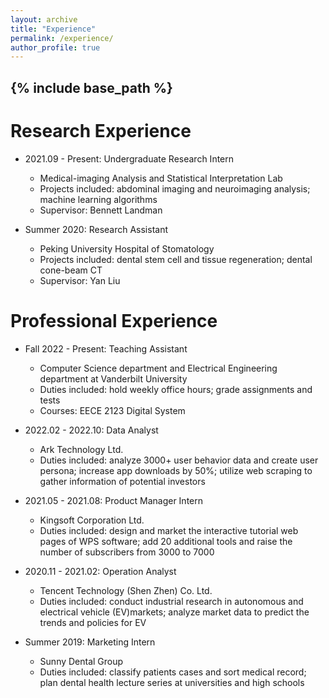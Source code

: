 ```yaml
---
layout: archive
title: "Experience"
permalink: /experience/
author_profile: true
---
```


{% include base_path %}
---
Research Experience
======
* 2021.09 - Present: Undergraduate Research Intern
  * Medical-imaging Analysis and Statistical Interpretation Lab
  * Projects included: abdominal imaging and neuroimaging analysis; machine learning algorithms 
  * Supervisor: Bennett Landman 

* Summer 2020: Research Assistant
  * Peking University Hospital of Stomatology
  * Projects included: dental stem cell and tissue regeneration; dental cone-beam CT
  * Supervisor: Yan Liu

Professional Experience
===
* Fall 2022 - Present: Teaching Assistant
  * Computer Science department and Electrical Engineering department at Vanderbilt University
  * Duties included: hold weekly office hours; grade assignments and tests
  * Courses: EECE 2123 Digital System

* 2022.02 - 2022.10: Data Analyst
  * Ark Technology Ltd.
  * Duties included: analyze 3000+ user behavior data and create user persona; increase app downloads by 50%; utilize web scraping to gather information of potential investors

* 2021.05 - 2021.08: Product Manager Intern
  * Kingsoft Corporation Ltd.
  * Duties included: design and market the interactive tutorial web pages of WPS software; add 20 additional tools and raise the number of subscribers from 3000 to 7000 

* 2020.11 - 2021.02: Operation Analyst
  * Tencent Technology (Shen Zhen) Co. Ltd.
  * Duties included: conduct industrial research in autonomous and electrical vehicle (EV)markets; analyze market data to predict the trends and policies for EV 

* Summer 2019: Marketing Intern
  * Sunny Dental Group
  * Duties included: classify patients cases and sort medical record; plan dental health lecture series at universities and high schools



